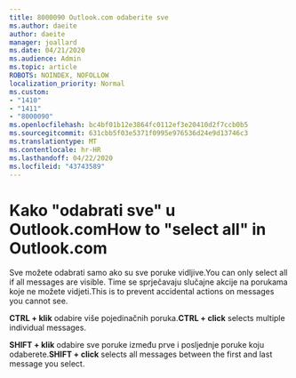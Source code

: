 ```yaml
---
title: 8000090 Outlook.com odaberite sve
ms.author: daeite
author: daeite
manager: joallard
ms.date: 04/21/2020
ms.audience: Admin
ms.topic: article
ROBOTS: NOINDEX, NOFOLLOW
localization_priority: Normal
ms.custom:
- "1410"
- "1411"
- "8000090"
ms.openlocfilehash: bc4bf01b12e3864fc0112ef3e20410d2f7ccb0b5
ms.sourcegitcommit: 631cbb5f03e5371f0995e976536d24e9d13746c3
ms.translationtype: MT
ms.contentlocale: hr-HR
ms.lasthandoff: 04/22/2020
ms.locfileid: "43743589"
---
```

# <a name="how-to-select-all-in-outlookcom"></a><span data-ttu-id="12001-102">Kako "odabrati sve" u Outlook.com</span><span class="sxs-lookup"><span data-stu-id="12001-102">How to "select all" in Outlook.com</span></span>

<span data-ttu-id="12001-103">Sve možete odabrati samo ako su sve poruke vidljive.</span><span class="sxs-lookup"><span data-stu-id="12001-103">You can only select all if all messages are visible.</span></span> <span data-ttu-id="12001-104">Time se sprječavaju slučajne akcije na porukama koje ne možete vidjeti.</span><span class="sxs-lookup"><span data-stu-id="12001-104">This is to prevent accidental actions on messages you cannot see.</span></span>

<span data-ttu-id="12001-105">**CTRL + klik** odabire više pojedinačnih poruka.</span><span class="sxs-lookup"><span data-stu-id="12001-105">**CTRL + click** selects multiple individual messages.</span></span>

<span data-ttu-id="12001-106">**SHIFT + klik** odabire sve poruke između prve i posljednje poruke koju odaberete.</span><span class="sxs-lookup"><span data-stu-id="12001-106">**SHIFT + click** selects all messages between the first and last message you select.</span></span>